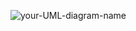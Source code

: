 ![your-UML-diagram-name](http://www.plantuml.com/plantuml/proxy?cache=no&src=https://raw.githubusercontent.com/4arturas/supermetrics-fix/master/plantuml/diagram.puml)